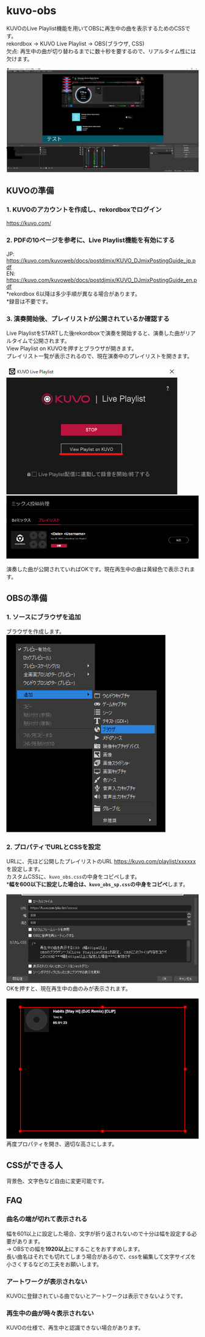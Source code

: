 # kuvo-obs
KUVOのLive Playlist機能を用いてOBSに再生中の曲を表示するためのCSSです。\
rekordbox -> KUVO Live Playlist -> OBS(ブラウザ, CSS)\
欠点: 再生中の曲が切り替わるまでに数十秒を要するので、リアルタイム性には欠けます。

<img src='imgs/obs.png'>

## KUVOの準備

### 1. KUVOのアカウントを作成し、rekordboxでログイン
https://kuvo.com/
### 2. PDFの10ページを参考に、Live Playlist機能を有効にする
JP: https://kuvo.com/kuvoweb/docs/postdjmix/KUVO_DJmixPostingGuide_jp.pdf \
EN: https://kuvo.com/kuvoweb/docs/postdjmix/KUVO_DJmixPostingGuide_en.pdf \
\*rekordbox 6以降は多少手順が異なる場合があります。\
\*録音は不要です。
### 3. 演奏開始後、プレイリストが公開されているか確認する
Live PlaylistをSTARTした後rekordboxで演奏を開始すると、演奏した曲がリアルタイムで公開されます。\
View Playlist on KUVOを押すとブラウザが開きます。\
プレイリスト一覧が表示されるので、現在演奏中のプレイリストを開きます。\
\
<img src='imgs/kuvo_popup.png'>
<img src='imgs/kuvo_pllist.png'>

演奏した曲が公開されていればOKです。現在再生中の曲は黄緑色で表示されます。

## OBSの準備
### 1. ソースにブラウザを追加
ブラウザを作成します。\
<img src='imgs/obs_source.png'> 

### 2. プロパティでURLとCSSを設定
URLに、先ほど公開したプレイリストのURL https://kuvo.com/playlist/xxxxxx を設定します。\
カスタムCSSに、`kuvo_obs.css`の中身をコピペします。\
\***幅を600以下に設定した場合は、`kuvo_obs_sp.css`の中身をコピペ**します。\
\
<img src='imgs/obs_prop.png'>
　\
OKを押すと、現在再生中の曲のみが表示されます。\
\
<img src='imgs/obs_np.png'>\
再度プロパティを開き、適切な高さにします。  

## CSSができる人
背景色、文字色など自由に変更可能です。  

## FAQ
### 曲名の端が切れて表示される
幅を601以上に設定した場合、文字が折り返されないので十分は幅を設定する必要があります。\
-> OBSでの幅を**1920以上**にすることをおすすめします。\
長い曲名はそれでも切れてしまう場合があるので、cssを編集して文字サイズを小さくするなどの工夫をお願いします。
### アートワークが表示されない
KUVOに登録されている曲でないとアートワークは表示できないようです。
### 再生中の曲が時々表示されない
KUVOの仕様で、再生中と認識できない場合があります。
